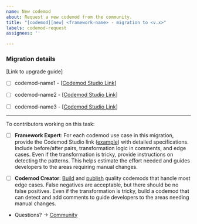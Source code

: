 ```yaml
---
name: New codemod
about: Request a new codemod from the community.
title: "[codemod][new] <framework-name> - migration to <v.x>"
labels: codemod-request
assignees: ''

---
```


### Migration details
[Link to upgrade guide]

- [ ] codemod-name1 - [[Codemod Studio Link](https://go.codemod.com/sme-input)]
- [ ] codemod-name2 - [[Codemod Studio Link](https://go.codemod.com/sme-input)]
- [ ] codemod-name3 - [[Codemod Studio Link](https://go.codemod.com/sme-input)]



----
To contributors working on this task:

- [ ] **Framework Expert**:  For each codemod use case in this migration, provide the Codemod Studio link ([example](https://go.codemod.com/sme-input)) with detailed specifications. Include before/after pairs, transformation logic in comments, and edge cases. Even if the transformation is tricky, provide instructions on detecting the patterns. This helps estimate the effort needed and guides developers to the areas requiring manual changes.

- [ ] **Codemod Creator**: [Build](https://go.codemod.com/build-codemod-docs) and [publish](https://go.codemod.com/codemod-publish-doc) quality codemods that handle most edge cases. False negatives are acceptable, but there should be no false positives. Even if the transformation is tricky, build a codemod that can detect and add comments to guide developers to the areas needing manual changes.

- Questions? -> [Community](https://go.codemod.com/community)
